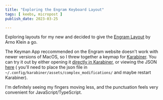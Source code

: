 ```yaml
---
title: "Exploring the Engram Keyboard Layout"
tags: [ keebs, micropost ]
publish_date: 2023-03-25

---
```


Exploring layouts for my new and decided to give the [Engram Layout](https://engram.dev) by Arno Klein a go. 

The Keyman App reccommended on the Engram website doesn't work with newer versions of MacOS, so I threw together a keymap for [Karabiner](https://karabiner-elements.pqrs.org). You can try it out by either opening it [directly in Karabiner](https://smote.io/install_engram.html), or viewing the JSON [here](https://smote.io/static/engram.json) ( you'll need to place the json file in `~/.config/karabiner/assets/complex_modifications/` and maybe restart Karabiner).

I'm definitely seeing my fingers moving less, and the punctuation feels very convenient for JavaScript/TypeScript. 